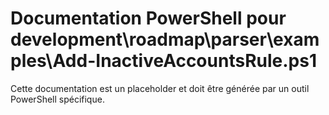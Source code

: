 # Documentation PowerShell pour development\roadmap\parser\examples\Add-InactiveAccountsRule.ps1

Cette documentation est un placeholder et doit être générée par un outil PowerShell spécifique.
